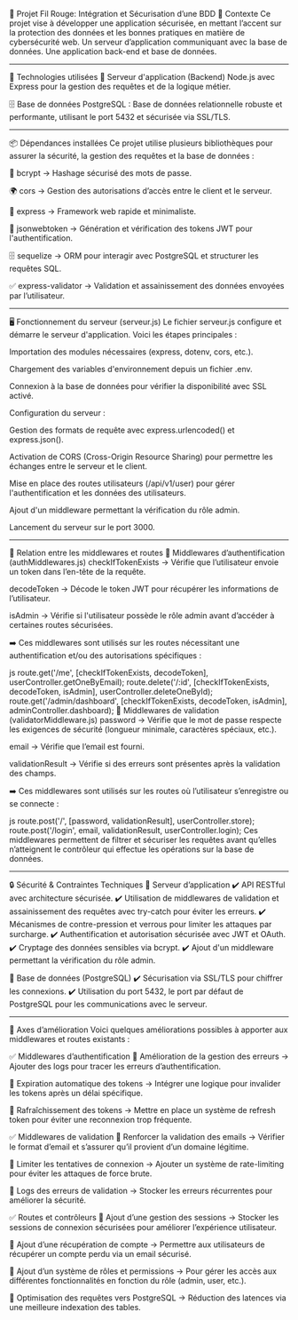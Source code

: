 📌 Projet Fil Rouge: Intégration et Sécurisation d’une BDD
📖 Contexte
Ce projet vise à développer une application sécurisée, en mettant l’accent sur la protection des données et les bonnes pratiques en matière de cybersécurité web. 
Un serveur d’application communiquant avec la base de données.
Une application back-end et base de données.

-------------------------------------------------------------------------------------------------------------------------------------------------------------------
🔧 Technologies utilisées
🚀 Serveur d'application (Backend)
Node.js avec Express pour la gestion des requêtes et de la logique métier.

🗄️ Base de données
PostgreSQL : Base de données relationnelle robuste et performante, utilisant le port 5432 et sécurisée via SSL/TLS.



____________________________________________________________________________________________________________________________________________________________________


📦 Dépendances installées
Ce projet utilise plusieurs bibliothèques pour assurer la sécurité, la gestion des requêtes et la base de données :

🔐 bcrypt → Hashage sécurisé des mots de passe.

🌍 cors → Gestion des autorisations d’accès entre le client et le serveur.

🚀 express → Framework web rapide et minimaliste.

🔑 jsonwebtoken → Génération et vérification des tokens JWT pour l'authentification.

🗄️ sequelize → ORM pour interagir avec PostgreSQL et structurer les requêtes SQL.

✅ express-validator → Validation et assainissement des données envoyées par l’utilisateur.

____________________________________________________________________________________________________________________________________________________________________


🖥️ Fonctionnement du serveur (serveur.js)
Le fichier serveur.js configure et démarre le serveur d'application. Voici les étapes principales :

Importation des modules nécessaires (express, dotenv, cors, etc.).

Chargement des variables d'environnement depuis un fichier .env.

Connexion à la base de données pour vérifier la disponibilité avec SSL activé.

Configuration du serveur :

Gestion des formats de requête avec express.urlencoded() et express.json().

Activation de CORS (Cross-Origin Resource Sharing) pour permettre les échanges entre le serveur et le client.

Mise en place des routes utilisateurs (/api/v1/user) pour gérer l'authentification et les données des utilisateurs.

Ajout d'un middleware permettant la vérification du rôle admin.

Lancement du serveur sur le port 3000.


____________________________________________________________________________________________________________________________________________________________________


🔗 Relation entre les middlewares et routes
🔹 Middlewares d’authentification (authMiddlewares.js)
checkIfTokenExists → Vérifie que l’utilisateur envoie un token dans l’en-tête de la requête.

decodeToken → Décode le token JWT pour récupérer les informations de l’utilisateur.

isAdmin → Vérifie si l'utilisateur possède le rôle admin avant d’accéder à certaines routes sécurisées.

➡️ Ces middlewares sont utilisés sur les routes nécessitant une authentification et/ou des autorisations spécifiques :

js
route.get('/me', [checkIfTokenExists, decodeToken], userController.getOneByEmail);
route.delete('/:id', [checkIfTokenExists, decodeToken, isAdmin], userController.deleteOneById);
route.get('/admin/dashboard', [checkIfTokenExists, decodeToken, isAdmin], adminController.dashboard);
🔹 Middlewares de validation (validatorMiddleware.js)
password → Vérifie que le mot de passe respecte les exigences de sécurité (longueur minimale, caractères spéciaux, etc.).

email → Vérifie que l’email est fourni.

validationResult → Vérifie si des erreurs sont présentes après la validation des champs.

➡️ Ces middlewares sont utilisés sur les routes où l’utilisateur s’enregistre ou se connecte :

js
route.post('/', [password, validationResult], userController.store);
route.post('/login', email, validationResult, userController.login);
Ces middlewares permettent de filtrer et sécuriser les requêtes avant qu’elles n’atteignent le contrôleur qui effectue les opérations sur la base de données.


____________________________________________________________________________________________________________________________________________________________________


🔒 Sécurité & Contraintes Techniques
🔹 Serveur d’application
✔️ API RESTful avec architecture sécurisée. ✔️ Utilisation de middlewares de validation et assainissement des requêtes avec try-catch pour éviter les erreurs. ✔️ Mécanismes de contre-pression et verrous pour limiter les attaques par surcharge. ✔️ Authentification et autorisation sécurisée avec JWT et OAuth. ✔️ Cryptage des données sensibles via bcrypt. ✔️ Ajout d'un middleware permettant la vérification du rôle admin.

🔹 Base de données (PostgreSQL)
✔️ Sécurisation via SSL/TLS pour chiffrer les connexions. ✔️ Utilisation du port 5432, le port par défaut de PostgreSQL pour les communications avec le serveur.


____________________________________________________________________________________________________________________________________________________________________


🔧 Axes d’amélioration
Voici quelques améliorations possibles à apporter aux middlewares et routes existants :

✅ Middlewares d’authentification
🔹 Amélioration de la gestion des erreurs → Ajouter des logs pour tracer les erreurs d’authentification.

🔹 Expiration automatique des tokens → Intégrer une logique pour invalider les tokens après un délai spécifique.

🔹 Rafraîchissement des tokens → Mettre en place un système de refresh token pour éviter une reconnexion trop fréquente.

✅ Middlewares de validation
🔹 Renforcer la validation des emails → Vérifier le format d’email et s’assurer qu’il provient d’un domaine légitime.

🔹 Limiter les tentatives de connexion → Ajouter un système de rate-limiting pour éviter les attaques de force brute.

🔹 Logs des erreurs de validation → Stocker les erreurs récurrentes pour améliorer la sécurité.

✅ Routes et contrôleurs
🔹 Ajout d’une gestion des sessions → Stocker les sessions de connexion sécurisées pour améliorer l’expérience utilisateur.

🔹 Ajout d’une récupération de compte → Permettre aux utilisateurs de récupérer un compte perdu via un email sécurisé.

🔹 Ajout d’un système de rôles et permissions → Pour gérer les accès aux différentes fonctionnalités en fonction du rôle (admin, user, etc.).

🔹 Optimisation des requêtes vers PostgreSQL → Réduction des latences via une meilleure indexation des tables.
